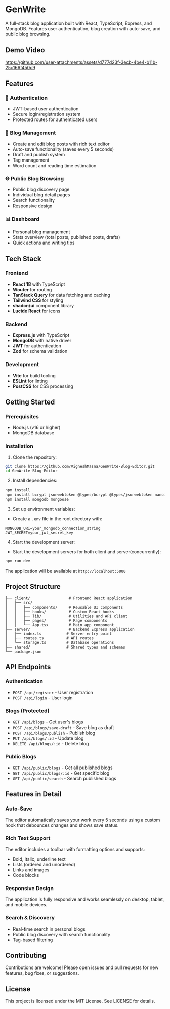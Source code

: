 # GenWrite

A full-stack blog application built with React, TypeScript, Express, and MongoDB. Features user authentication, blog creation with auto-save, and public blog browsing.

## Demo Video
https://github.com/user-attachments/assets/d777d23f-3ecb-4be4-b11b-25c166f450c9

## Features

### 🔐 Authentication
- JWT-based user authentication
- Secure login/registration system
- Protected routes for authenticated users

### 📝 Blog Management
- Create and edit blog posts with rich text editor
- Auto-save functionality (saves every 5 seconds)
- Draft and publish system
- Tag management
- Word count and reading time estimation

### 🌐 Public Blog Browsing
- Public blog discovery page
- Individual blog detail pages
- Search functionality
- Responsive design

### 📊 Dashboard
- Personal blog management
- Stats overview (total posts, published posts, drafts)
- Quick actions and writing tips

## Tech Stack

### Frontend
- **React 18** with TypeScript
- **Wouter** for routing
- **TanStack Query** for data fetching and caching
- **Tailwind CSS** for styling
- **shadcn/ui** component library
- **Lucide React** for icons

### Backend
- **Express.js** with TypeScript
- **MongoDB** with native driver
- **JWT** for authentication
- **Zod** for schema validation

### Development
- **Vite** for build tooling
- **ESLint** for linting
- **PostCSS** for CSS processing

## Getting Started

### Prerequisites
- Node.js (v16 or higher)
- MongoDB database

### Installation

1. Clone the repository:
```bash
git clone https://github.com/VigneshMasna/GenWrite-Blog-Editor.git
cd GenWrite-Blog-Editor
```

2. Install dependencies:
```bash
npm install
npm install bcrypt jsonwebtoken @types/bcrypt @types/jsonwebtoken nanoid
npm install mongodb mongoose
```

3. Set up environment variables:
- Create a `.env` file in the root directory with:
```env
MONGODB_URI=your_mongodb_connection_string
JWT_SECRET=your_jwt_secret_key
```

4. Start the development server:
- Start the development servers for both client and server(concurrently):
```bash
npm run dev
```

The application will be available at `http://localhost:5000`

## Project Structure

```
├── client/                 # Frontend React application
│   ├── src/
│   │   ├── components/     # Reusable UI components
│   │   ├── hooks/          # Custom React hooks
│   │   ├── lib/            # Utilities and API client
│   │   ├── pages/          # Page components
│   │   └── App.tsx         # Main app component
├── server/                 # Backend Express application
│   ├── index.ts           # Server entry point
│   ├── routes.ts          # API routes
│   └── storage.ts         # Database operations
├── shared/                # Shared types and schemas
└── package.json
```

## API Endpoints

### Authentication
- `POST /api/register` - User registration
- `POST /api/login` - User login

### Blogs (Protected)
- `GET /api/blogs` - Get user's blogs
- `POST /api/blogs/save-draft` - Save blog as draft
- `POST /api/blogs/publish` - Publish blog
- `PUT /api/blogs/:id` - Update blog
- `DELETE /api/blogs/:id` - Delete blog

### Public Blogs
- `GET /api/public/blogs` - Get all published blogs
- `GET /api/public/blogs/:id` - Get specific blog
- `GET /api/public/search` - Search published blogs

## Features in Detail

### Auto-Save
The editor automatically saves your work every 5 seconds using a custom hook that debounces changes and shows save status.

### Rich Text Support
The editor includes a toolbar with formatting options and supports:
- Bold, italic, underline text
- Lists (ordered and unordered)
- Links and images
- Code blocks

### Responsive Design
The application is fully responsive and works seamlessly on desktop, tablet, and mobile devices.

### Search & Discovery
- Real-time search in personal blogs
- Public blog discovery with search functionality
- Tag-based filtering

## Contributing
Contributions are welcome! Please open issues and pull requests for new features, bug fixes, or suggestions.

## License
This project is licensed under the MIT License. See LICENSE for details.
